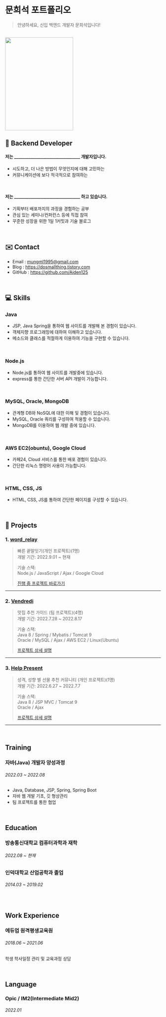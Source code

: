 # 문희석 포트폴리오
> 안녕하세요, 신입 백엔드 개발자 문희석입니다!

</br>
<img src="https://user-images.githubusercontent.com/101315869/184684333-6b12082d-2c0a-477b-825e-e6a66a777f8d.jpg" width="220" height="300">

</br>

## :pushpin: Backend Developer

 #### 저는 ________________________________ 개발자입니다.
- 시도하고, 더 나은 방법이 무엇인지에 대해 고민하는
- 커뮤니케이션에 보다 적극적으로 참여하는

</br>

 #### 저는 ________________________________ 하고 있습니다.
- 기획부터 배포까지의 과정을 경험하는 공부
- 관심 있는 세미나/컨퍼런스 등에 직접 참여
- 꾸준한 성장을 위한 1일 1커밋과 기술 블로그


</br>

## ✉️ Contact
- Email : mungml1995@gmail.com
- Blog : https://dosmallthing.tistory.com
- GitHub : https://github.com/Aiden125

</br>

## :computer: Skills
### Java  
- JSP, Java Spring을 통하여 웹 사이트를 개발해 본 경험이 있습니다.
- 객체지향 프로그래밍에 대하여 이해하고 있습니다.
- 메소드와 클래스를 적절하게 이용하여 기능을 구현할 수 있습니다.

</br>

### Node.js
- Node.js를 통하여 웹 사이트를 개발중에 있습니다.  
- express를 통한 간단한 서버 API 개발이 가능합니다.

</br>

### MySQL, Oracle, MongoDB
- 관계형 DB와 NoSQL에 대한 이해 및 경험이 있습니다.
- MySQL, Oracle 쿼리를 구성하여 적용할 수 있습니다.  
- MongoDB를 이용하여 웹 개발 중에 있습니다.

</br>

### AWS EC2(obuntu), Google Cloud
- 카페24, Cloud 서비스를 통한 배포 경험이 있습니다.
- 간단한 리눅스 명령어 사용이 가능합니다.

</br>

### HTML, CSS, JS
- HTML, CSS, JS를 통하여 간단한 페이지를 구성할 수 있습니다.  


</br>

## :running: Projects
### 1. [word_relay](https://github.com/Aiden125/word_relay)
>빠른 끝말잇기(개인 프로젝트)(1명)  
>개발 기간: 2022.9.01 ~ 현재
>  
>기술 스택:  
>Node.js / JavaScript / Ajax / Google Cloud </br>
>  
>[진행 중 프로젝트 바로가기](https://github.com/Aiden125/word_relay)

---

### 2. [Vendredi](https://github.com/Aiden125/Vendredi)
>맛집 추천 가이드  (팀 프로젝트)(4명)  
>개발 기간: 2022.7.28 ~ 2022.8.17
>  
>기술 스택:  
>Java 8 / Spring / Mybatis / Tomcat 9 </br>
>Oracle / MySQL / Ajax / AWS EC2 / Linux(Ubuntu)
>  
>[프로젝트 상세 설명](https://github.com/Aiden125/Vendredi)

---

### 3. [Help Present](https://github.com/Aiden125/Help_present)
>성격, 성향 별 선물 추천 커뮤니티 (개인 프로젝트)(1명)  
>개발 기간: 2022.6.27 ~ 2022.7.7  
>  
>기술 스택:  
>Java 8 / JSP MVC / Tomcat 9</br>
>Oracle / Ajax
>  
>[프로젝트 상세 설명](https://github.com/Aiden125/Help_present)

---


</br>

## Training
### 자바(Java) 개발자 양성과정
###### 2022.03 ~ 2022.08
- Java, Database, JSP, Spring, Spring Boot
- 자바 웹 개발 기초,  깃 형상관리
- 팀 프로젝트를 통한 협업 

</br>

## Education
### 방송통신대학교 컴퓨터과학과 재학
###### 2022.08 ~ 현재
### 인덕대학교 산업공학과 졸업
###### 2014.03 ~ 2019.02

</br>

## Work Experience
### 에듀업 원격평생교육원
###### 2018.06 ~ 2021.06
학생 학사일정 관리 및 교육과정 상담

</br>

## Language
### Opic / IM2(Intermediate Mid2)
###### 2022.01
